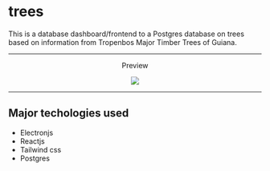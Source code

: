 # trees
This is a database dashboard/frontend to a Postgres database on trees based on information from Tropenbos Major Timber Trees of Guiana.

--------------------
<p align = "center">
  Preview
</p>
<p align = "center">
<img src = "https://user-images.githubusercontent.com/16675345/119752916-d472bf00-be6b-11eb-8610-d55b44a155e4.PNG">
</p>

--------------------

## Major techologies used
- Electronjs
- Reactjs
- Tailwind css
- Postgres
